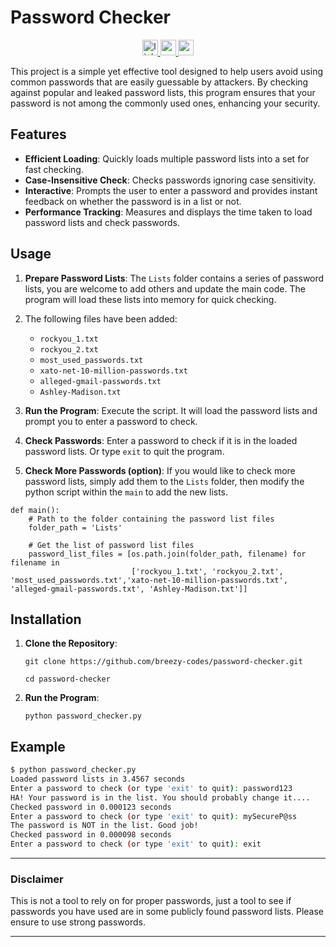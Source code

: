 # Password Checker

<div align="center">  
    <a href="  
    [https://www.linkedin.com/in/brianna-laird/](https://www.linkedin.com/in/brianna-laird/)" target="_blank">  
    <img src="  
    [https://img.shields.io/static/v1?message=LinkedIn&logo=linkedin&label=&color=0077B5&logoColor=white&labelColor=&style=for-the-badge](https://img.shields.io/static/v1?message=LinkedIn&logo=linkedin&label=&color=0077B5&logoColor=white&labelColor=&style=for-the-badge)" height="25" alt="linkedin logo" />  
    </a>  
    <a href="  
    [https://www.youtube.com/@Breezy-Codes](https://www.youtube.com/@Breezy-Codes)" target="_blank">  
    <img src="  
    [https://img.shields.io/static/v1?message=YouTube&logo=youtube&label=&color=FF0000&logoColor=white&labelColor=&style=for-the-badge](https://img.shields.io/static/v1?message=YouTube&logo=youtube&label=&color=FF0000&logoColor=white&labelColor=&style=for-the-badge)" height="25" alt="youtube logo" />  
    </a>  
    <a href="  
    [https://briannalaird.com/](https://briannalaird.com/)" target="_blank">  
    <img src="  
    [https://img.shields.io/static/v1?message=My Portfolio&logo=portfolio&label=&color=8A2BE2&logoColor=white&labelColor=&style=for-the-badge](https://img.shields.io/static/v1?message=My%20Portfolio&logo=portfolio&label=&color=8A2BE2&logoColor=white&labelColor=&style=for-the-badge)" height="25" alt="portfolio logo" />  
    </a>  
</div>  


This project is a simple yet effective tool designed to help users avoid using common passwords that are easily guessable by attackers. By checking against popular and leaked password lists, this program ensures that your password is not among the commonly used ones, enhancing your security.

## Features

- **Efficient Loading**: Quickly loads multiple password lists into a set for fast checking.
- **Case-Insensitive Check**: Checks passwords ignoring case sensitivity.
- **Interactive**: Prompts the user to enter a password and provides instant feedback on whether the password is in 
  a list or not.
- **Performance Tracking**: Measures and displays the time taken to load password lists and check passwords.

## Usage

1. **Prepare Password Lists**: The `Lists` folder contains a series of password lists, you are welcome to add others 
   and update the main code. The program will load these lists into memory for quick checking.
2. The following files have been added:
    - `rockyou_1.txt`
    - `rockyou_2.txt`
    - `most_used_passwords.txt`
    - `xato-net-10-million-passwords.txt`
    - `alleged-gmail-passwords.txt`
    - `Ashley-Madison.txt`

2. **Run the Program**: Execute the script. It will load the password lists and prompt you to enter a password to check.

3. **Check Passwords**: Enter a password to check if it is in the loaded password lists. Or type `exit` to quit the 
   program.
4. **Check More Passwords (option)**: If you would like to check more password lists, simply add them to the `Lists` 
   folder, then modify the python script within the `main` to add the new lists.
```
def main():
    # Path to the folder containing the password list files
    folder_path = 'Lists'

    # Get the list of password list files
    password_list_files = [os.path.join(folder_path, filename) for filename in
                           ['rockyou_1.txt', 'rockyou_2.txt', 'most_used_passwords.txt','xato-net-10-million-passwords.txt', 'alleged-gmail-passwords.txt', 'Ashley-Madison.txt']]
```

## Installation

1. **Clone the Repository**:

    `git clone https://github.com/breezy-codes/password-checker.git`
    
   `cd password-checker`

2. **Run the Program**:

    `python password_checker.py`

## Example

```bash
$ python password_checker.py
Loaded password lists in 3.4567 seconds
Enter a password to check (or type 'exit' to quit): password123
HA! Your password is in the list. You should probably change it....
Checked password in 0.000123 seconds
Enter a password to check (or type 'exit' to quit): mySecureP@ss
The password is NOT in the list. Good job!
Checked password in 0.000098 seconds
Enter a password to check (or type 'exit' to quit): exit
```

---

### Disclaimer

This is not a tool to rely on for proper passwords, just a tool to see if passwords you have used are in some 
publicly found password lists. Please ensure to use strong passwords.

---

